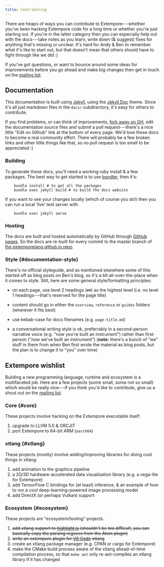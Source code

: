 ```yaml
---
title: Contributing
---
```


There are heaps of ways you can contribute to Extempore---whether you've been
hacking Extempore code for a long time or whether you're just starting out. If
you're in the latter category then you can especially help out with the
docs---take notes as you learn, write down (& suggest) fixes for anything that's
missing or unclear. It's hard for Andy & Ben to remember what it's like to start
out, but that doesn't mean that others should have to fight through like we did
:)

If you've got questions, or want to bounce around some ideas for
improvements before you go ahead and make big changes then get in touch
on the [mailing list](mailto:extemporelang@googlegroups.com).

## Documentation

This documentation is built using [Jekyll](https://jekyllrb.com/), using the
[Jekyll Doc](https://aksakalli.github.io/jekyll-doc-theme/) theme. Since it's
all just markdown files in the `docs/` subdirectory, it's easy for others to
contribute.

If you find problems, or can think of improvements, [fork away on
GH](https://github.com/digego/extempore), edit the documentation source files
and submit a pull request---there's a nice little "Edit on Github" link at the
bottom of every page. We'd love these docs to become a real community effort.
There will probably be a few broken links and other little things like that, so
no pull request is too small to be appreciated :)

### Building

To generate these docs, you'll need a working ruby install & a few packages. The
best way to get started is to use [bundler](http://bundler.io/), then it's:

~~~~ sourceCode
    bundle install # to get all the packages
    bundle exec jekyll build # to build the docs website
~~~~

If you want to see your changes locally (which of course you do!) then you can
run a local 'live' test server with

~~~~ sourceCode
    bundle exec jekyll serve
~~~~

### Hosting

The docs are built and hosted automatically by GitHub through [GitHub
pages](https://pages.github.com/). So the docs are re-built for every commit to
the master branch of [the extemporelang.github.io
repo](https://github.com/extemporelang/extemporelang.github.io).

### Style {#documentation-style}

There's no official styleguide, and as mentioned elsewhere some of this started
off as blog posts on Ben's blog, so it's a bit all-over-the-place when it comes
to style. Still, here are some general style/formatting principles:

- on each page, use level 2 headings (`##`) as the highest level (i.e. no level
  1 headings---that's reserved for the page title)

- content should go in either the `overview`, `reference` or `guides` folders
  (wherever it fits best)

- use kebab-case for docs filenames (e.g. `page-title.md`)

- a conversational writing style is ok, preferrably in a second-person narrative
  voice (e.g. "now you're built an instrument") rather than first-person ("now
  we've built an instrument") (**note:** there's a bunch of "we" stuff in there
  from when Ben first wrote the material as blog posts, but the plan is to
  change it to "you" over time)

## Extempore wishlist

Building a new programming language, runtime and ecosystem is a multifaceted
job. Here are a few projects (some small, some not so small) which would be
really nice---if you think you'd like to contribute, give us a shout out on the
[mailing list](mailto:extemporelang@googlegroups.com).

### Core {#core}

These projects involve hacking on the Extempore executable itself:

1.  upgrade to LLVM 5.0 & ORCJIT
2.  port Extempore to 64-bit ARM (`aarch64`)

### xtlang {#xtlang}

These projects (mostly) involve adding/improving libraries for doing cool things
in xtlang:

1.  add animation to the graphics pipeline
2.  a 2D/3D hardware-accelerated data visualisation library (e.g. a
    vega-lite for Extempore)
3.  add TensorFlow C bindings for (at least) inference, & an example of how to
    run a cool deep-learning-powered image processing model
4.  add DirectX (or perhaps Vulkan) support

### Ecosystem {#ecosystem}

These projects are "ecosystem/tooling" projects.

1.  ~~add xtlang support to
    [highlight.js](http://highlightjs.readthedocs.io/en/latest/language-guide.html)
    (shouldn't be *too* difficult, you can basically copy the parsing regexes
    from the Atom plugin)~~
2.  ~~write an extempore plugin for [VS
    Code](https://code.visualstudio.com/docs/extensions/overview) xtlang~~
3.  create an xtlang package manager (e.g. CPAN or cargo for Extempore)
4.  make the CMake build process aware of the xtlang ahead-of-time compilation
    process, so that `make aot` only re-aot-compiles an xtlang library if it has
    changed
